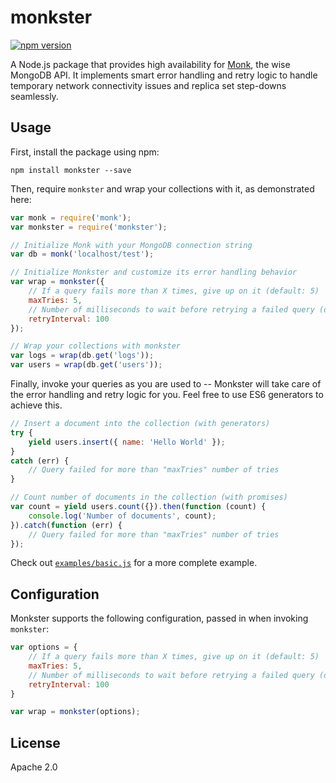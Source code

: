 # monkster
[![npm version](https://badge.fury.io/js/monkster.svg)](https://www.npmjs.com/package/monkster)

A Node.js package that provides high availability for [Monk](https://github.com/Automattic/monk), the wise MongoDB API. It implements smart error handling and retry logic to handle temporary network connectivity issues and replica set step-downs seamlessly.

## Usage

First, install the package using npm:

```shell
npm install monkster --save
```

Then, require `monkster` and wrap your collections with it, as demonstrated here:

```js
var monk = require('monk');
var monkster = require('monkster');

// Initialize Monk with your MongoDB connection string
var db = monk('localhost/test');

// Initialize Monkster and customize its error handling behavior
var wrap = monkster({
    // If a query fails more than X times, give up on it (default: 5)
    maxTries: 5,
    // Number of milliseconds to wait before retrying a failed query (default: 100)
    retryInterval: 100
});

// Wrap your collections with monkster
var logs = wrap(db.get('logs'));
var users = wrap(db.get('users'));
```

Finally, invoke your queries as you are used to -- Monkster will take care of the error handling and retry logic for you. Feel free to use ES6 generators to achieve this.

```js
// Insert a document into the collection (with generators)
try {
    yield users.insert({ name: 'Hello World' });
}
catch (err) {
    // Query failed for more than "maxTries" number of tries
}

// Count number of documents in the collection (with promises)
var count = yield users.count({}).then(function (count) {
    console.log('Number of documents', count);
}).catch(function (err) {
    // Query failed for more than "maxTries" number of tries
});
```

Check out [`examples/basic.js`](examples/basic.js) for a more complete example.

## Configuration

Monkster supports the following configuration, passed in when invoking `monkster`:

```js
var options = {
    // If a query fails more than X times, give up on it (default: 5)
    maxTries: 5,
    // Number of milliseconds to wait before retrying a failed query (default: 100)
    retryInterval: 100
}

var wrap = monkster(options);
```

## License

Apache 2.0
